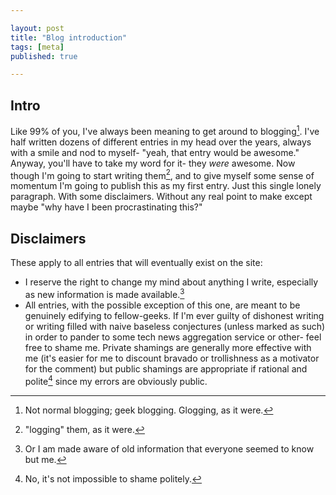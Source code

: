 ```yaml
---

layout: post
title: "Blog introduction"
tags: [meta]
published: true

---
```


## Intro

Like 99% of you, I've always been meaning to get around to blogging[^blogging].
I've half written dozens of different entries in my head over the years, always
with a smile and nod to myself- "yeah, that entry would be awesome." Anyway,
you'll have to take my word for it- they _were_ awesome. Now though I'm going
to start writing them[^logging], and to give myself some sense of momentum I'm
going to publish this as my first entry. Just this single lonely paragraph.
With some disclaimers. Without any real point to make except maybe "why have I
been procrastinating this?"

## Disclaimers

These apply to all entries that will eventually exist on the site:

* I reserve the right to change my mind about anything I write, especially as
  new information is made available.[^info]
* All entries, with the possible exception of this one, are meant to be
  genuinely edifying to fellow-geeks. If I'm ever guilty of dishonest writing
  or writing filled with naive baseless conjectures (unless marked as such) in
  order to pander to some tech news aggregation service or other- feel free to
  shame me. Private shamings are generally more effective with me (it's easier
  for me to discount bravado or trollishness as a motivator for the comment)
  but public shamings are appropriate if rational and polite[^possible] since
  my errors are obviously public.

[^blogging]: Not normal blogging; geek blogging. Glogging, as it were.
[^logging]: "logging" them, as it were.
[^info]: Or I am made aware of old information that everyone seemed to know but me.
[^possible]: No, it's not impossible to shame politely.
